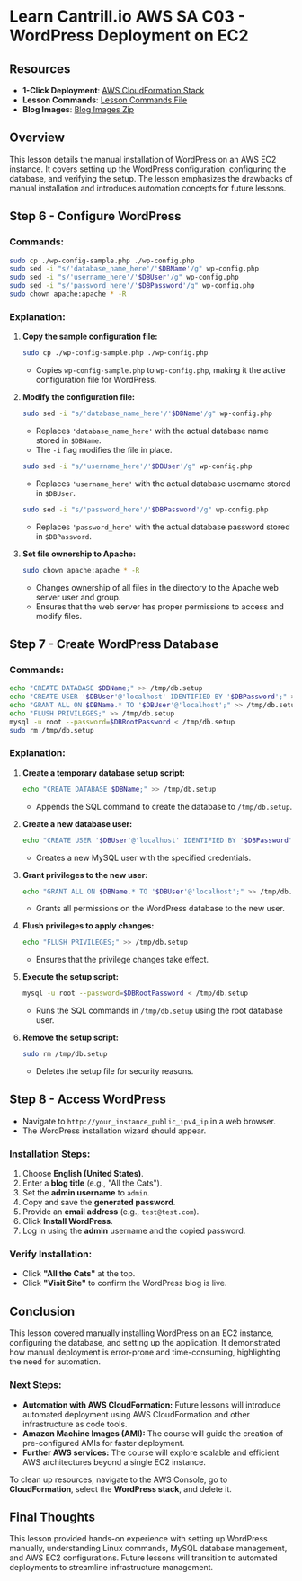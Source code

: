 # Learn Cantrill.io AWS SA C03 - WordPress Deployment on EC2

## Resources

- **1-Click Deployment**: [AWS CloudFormation Stack](https://console.aws.amazon.com/cloudformation/home?region=us-east-1#/stacks/create/review?templateURL=https://learn-cantrill-labs.s3.amazonaws.com/awscoursedemos/0006-aws-associate-ec2-wordpress-on-ec2/A4L_VPC_PUBLICINSTANCE_AL2023.yaml&stackName=WORDPRESS)
- **Lesson Commands**: [Lesson Commands File](https://learn-cantrill-labs.s3.amazonaws.com/awscoursedemos/0006-aws-associate-ec2-wordpress-on-ec2/lesson_commands_AL2023.txt)
- **Blog Images**: [Blog Images Zip](https://learn-cantrill-labs.s3.amazonaws.com/awscoursedemos/0006-aws-associate-ec2-wordpress-on-ec2/blogimages.zip)

## Overview

This lesson details the manual installation of WordPress on an AWS EC2 instance. It covers setting up the WordPress configuration, configuring the database, and verifying the setup. The lesson emphasizes the drawbacks of manual installation and introduces automation concepts for future lessons.

## Step 6 - Configure WordPress

### Commands:

```bash
sudo cp ./wp-config-sample.php ./wp-config.php
sudo sed -i "s/'database_name_here'/'$DBName'/g" wp-config.php
sudo sed -i "s/'username_here'/'$DBUser'/g" wp-config.php
sudo sed -i "s/'password_here'/'$DBPassword'/g" wp-config.php
sudo chown apache:apache * -R
```

### Explanation:

1. **Copy the sample configuration file:**

   ```bash
   sudo cp ./wp-config-sample.php ./wp-config.php
   ```

   - Copies `wp-config-sample.php` to `wp-config.php`, making it the active configuration file for WordPress.

2. **Modify the configuration file:**

   ```bash
   sudo sed -i "s/'database_name_here'/'$DBName'/g" wp-config.php
   ```

   - Replaces `'database_name_here'` with the actual database name stored in `$DBName`.
   - The `-i` flag modifies the file in place.

   ```bash
   sudo sed -i "s/'username_here'/'$DBUser'/g" wp-config.php
   ```

   - Replaces `'username_here'` with the actual database username stored in `$DBUser`.

   ```bash
   sudo sed -i "s/'password_here'/'$DBPassword'/g" wp-config.php
   ```

   - Replaces `'password_here'` with the actual database password stored in `$DBPassword`.

3. **Set file ownership to Apache:**
   ```bash
   sudo chown apache:apache * -R
   ```
   - Changes ownership of all files in the directory to the Apache web server user and group.
   - Ensures that the web server has proper permissions to access and modify files.

## Step 7 - Create WordPress Database

### Commands:

```bash
echo "CREATE DATABASE $DBName;" >> /tmp/db.setup
echo "CREATE USER '$DBUser'@'localhost' IDENTIFIED BY '$DBPassword';" >> /tmp/db.setup
echo "GRANT ALL ON $DBName.* TO '$DBUser'@'localhost';" >> /tmp/db.setup
echo "FLUSH PRIVILEGES;" >> /tmp/db.setup
mysql -u root --password=$DBRootPassword < /tmp/db.setup
sudo rm /tmp/db.setup
```

### Explanation:

1. **Create a temporary database setup script:**

   ```bash
   echo "CREATE DATABASE $DBName;" >> /tmp/db.setup
   ```

   - Appends the SQL command to create the database to `/tmp/db.setup`.

2. **Create a new database user:**

   ```bash
   echo "CREATE USER '$DBUser'@'localhost' IDENTIFIED BY '$DBPassword';" >> /tmp/db.setup
   ```

   - Creates a new MySQL user with the specified credentials.

3. **Grant privileges to the new user:**

   ```bash
   echo "GRANT ALL ON $DBName.* TO '$DBUser'@'localhost';" >> /tmp/db.setup
   ```

   - Grants all permissions on the WordPress database to the new user.

4. **Flush privileges to apply changes:**

   ```bash
   echo "FLUSH PRIVILEGES;" >> /tmp/db.setup
   ```

   - Ensures that the privilege changes take effect.

5. **Execute the setup script:**

   ```bash
   mysql -u root --password=$DBRootPassword < /tmp/db.setup
   ```

   - Runs the SQL commands in `/tmp/db.setup` using the root database user.

6. **Remove the setup script:**
   ```bash
   sudo rm /tmp/db.setup
   ```
   - Deletes the setup file for security reasons.

## Step 8 - Access WordPress

- Navigate to `http://your_instance_public_ipv4_ip` in a web browser.
- The WordPress installation wizard should appear.

### Installation Steps:

1. Choose **English (United States)**.
2. Enter a **blog title** (e.g., "All the Cats").
3. Set the **admin username** to `admin`.
4. Copy and save the **generated password**.
5. Provide an **email address** (e.g., `test@test.com`).
6. Click **Install WordPress**.
7. Log in using the **admin** username and the copied password.

### Verify Installation:

- Click **"All the Cats"** at the top.
- Click **"Visit Site"** to confirm the WordPress blog is live.

## Conclusion

This lesson covered manually installing WordPress on an EC2 instance, configuring the database, and setting up the application. It demonstrated how manual deployment is error-prone and time-consuming, highlighting the need for automation.

### Next Steps:

- **Automation with AWS CloudFormation:** Future lessons will introduce automated deployment using AWS CloudFormation and other infrastructure as code tools.
- **Amazon Machine Images (AMI):** The course will guide the creation of pre-configured AMIs for faster deployment.
- **Further AWS services:** The course will explore scalable and efficient AWS architectures beyond a single EC2 instance.

To clean up resources, navigate to the AWS Console, go to **CloudFormation**, select the **WordPress stack**, and delete it.

## Final Thoughts

This lesson provided hands-on experience with setting up WordPress manually, understanding Linux commands, MySQL database management, and AWS EC2 configurations. Future lessons will transition to automated deployments to streamline infrastructure management.

